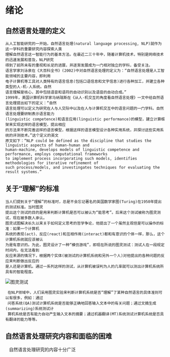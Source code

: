 绪论
====
## 自然语言处理的定义
    
    从人工智能研究的一开始，自然语言处理(natural language processing, NLP)就作为这一学科的重要研究内容探索人类
    理解自然语言这一智能行为的基本方法。在最近二三十年中，随着计算机技术，特别是网络技术的迅速发展和普及，NLP研究
    得到了前所未有的重视和长足的进展，并逐渐发展成为一门相对独立的学科，备受关注。
    语言学家刘泳泉在《大百科全书》(2002)中对自然语言处理的定义为：“自然语言处理是人工智能领域的主要内容，即利用
    电子计算机等工具对人类特有的语言信息(包括口语信息和文字信息)进行各种加工，并建立各种类型的人-机-人系统。自然
    语言理解是核心，其中包括语音和语符的自动识别以及语音的自动合成。”
    1999年，美国计算机科学家马纳瑞斯在《从人-机交互的角度看自然语言处理》一文中给自然语言处理提出如下的定义：“自然
    语言处理可以定义为研究在人与人交际中以及在人与计算机交互中的语言问题的一门学科。自然语言处理要研制表示语言能力
    (linguistic competence)和语言应用(linguistic performance)的模型，建立计算框架来实现这样的语言模型，提出相应
    的方法来不断完善这样的语言模型，根据这样的语言模型设计各种实用系统，并探讨这些实用系统的评测技术。”这个定义的英文
    原文如下：“NLP could be defined as the discipline that studies the linguistic aspects of human-human and
    human-machine, develops models of linguistic competence and performance, employs computational frameworks
    to implement process incorporating such models, identifies methodologies for iterative refinement of 
    such process/models, and investingates techniques for evaluating the result systems.”

## 关于“理解”的标准
    
    当人们提到关于“理解”的标准时，总是不会忘记著名的英国数学家图(Turing)在1950年提出的测试标准。当时图灵
    提出这个测试的目的是用来判断计算机是否可以被认为“能思考”。后来这个测试被称为图灵测试，现在被多数人承认。
    图灵试图解决长久以来关于如何定义思考的哲学争论，他提出了一个虽然主观但是可以操作的标准：如果一个计算机
    系统的表现(act)、反应(react)和互相作用(interact)都和有意识的个体一样，那么，这个计算机系统就应该被认
    为是有意识的。为此，图灵设计了一种“模仿游戏”，即现在所说的图灵测试：测试人在一段规定时间内，在无法看到
    反应来源的情况下，根据两个实体(被测试的计算机系统和另外一个人)对他提出的各种问题的反应来判断做出反应的
    是人还是计算机。通过一系列这样的测试，从计算机被误判为人的几率就可以测出计算机系统所具有的智能程度。   
 
 ![图灵测试](http://3.im.guokr.com/ON95-0E3q7X_a9i6Y_z6HdmrNF2UBs5RBNMMHHsnnJDQAQAAEAEAAEpQ.jpg '图灵测试')
     
     在NLP领域中，人们采用图灵实验来判断计算机系统是否“理解”了某种自然语言的具体准则可以有很多，例如：通过
     问答系统(QA)测试计算机系统是否能够正确地回答输入文本中的有关问题；通过文摘生成(summarizing)系统测试计
     算机系统是否有能力自动产生输入文本的摘要；通过机器翻译(MT)系统测试计算机系统是否具有翻译的能力等等。

## 自然语言处理研究内容和面临的困难
    自然语言处理研究的内容十分广泛
